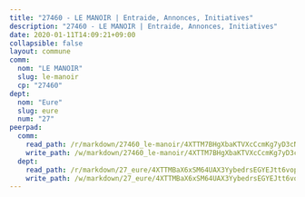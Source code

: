 ```yaml
---
title: "27460 - LE MANOIR | Entraide, Annonces, Initiatives"
description: "27460 - LE MANOIR | Entraide, Annonces, Initiatives"
date: 2020-01-11T14:09:21+09:00
collapsible: false
layout: commune
comm:
  nom: "LE MANOIR"
  slug: le-manoir
  cp: "27460"
dept:
  nom: "Eure"
  slug: eure
  num: "27"
peerpad:
  comm:
    read_path: /r/markdown/27460_le-manoir/4XTTM7BHgXbaKTVXcCcmKg7yD3cNQAj5htQcpVw68x2kunX9t
    write_path: /w/markdown/27460_le-manoir/4XTTM7BHgXbaKTVXcCcmKg7yD3cNQAj5htQcpVw68x2kunX9t-K3TgUeFbVQzuj1bEGUvi4sySG3NnmHBWdfMZiGxgfLRwM6n5Boi1FefiR7ip5tHBs5MvqZmHCsbGKih5xx9NkJdCS4jgbMR697UZSRGYEjnPB1rwRXQ3HhQ47FgV9ogU8DPqL6dG
  dept:
    read_path: /r/markdown/27_eure/4XTTMBaX6xSM64UAX3YybedrsEGYEJtt6vopdQsPEFtGijgwg
    write_path: /w/markdown/27_eure/4XTTMBaX6xSM64UAX3YybedrsEGYEJtt6vopdQsPEFtGijgwg-K3TgUmjy61Gu7ZFzjoVmiacXP2Rc4pq6sxVCYUX3mFQZWQw9yCKsEoAMagtuW4jJTYhK96DsWW4cPmZLagvQNZ34BscGcu4btrtJibt18c1mpqofaWe6Q3RartDiuMTjY7NrsH4r
---
```


